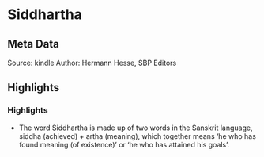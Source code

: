 # Siddhartha

## Meta Data

Source:  kindle 
Author: Hermann Hesse, SBP Editors

## Highlights

### Highlights

- The word Siddhartha is made up of two words in the Sanskrit language, siddha (achieved) + artha (meaning), which together means ‘he who has found meaning (of existence)’ or ‘he who has attained his goals’.
